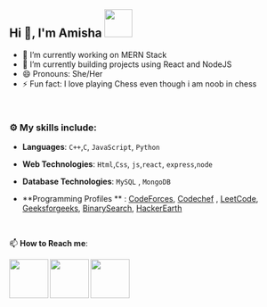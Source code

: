 ## Hi 👋, I'm Amisha <img src="https://media4.giphy.com/media/PgnpGT8tJsWfNabS8d/giphy.gif" width="50"> 


- 🔭 I’m currently working on MERN Stack
- 🌱 I’m currently building projects using React and NodeJS
- 😄 Pronouns: She/Her
- ⚡ Fun fact: I love playing Chess even though i am noob in chess

<br>


### :gear: My skills include:

- **Languages**: `C++`,`C`, `JavaScript`, `Python`

- **Web Technologies**: `Html`,`Css`, `js`,`react`, `express`,`node`

- **Database Technologies**: `MySQL` , `MongoDB`


- **Programming Profiles ** :  [CodeForces](https://codeforces.com/profile/amisha_26), [Codechef](https://www.codechef.com/users/amisha_26) , [LeetCode](https://leetcode.com/amishapurswani/), [Geeksforgeeks](https://auth.geeksforgeeks.org/user/ameeshapurswani/practice/), [BinarySearch](https://binarysearch.com/@/amishapurswani), [HackerEarth](https://www.hackerearth.com/@ameeshapurswani)


<br>


📫 **How to Reach me**: 
 

<a href="https://www.linkedin.com/in/amisha-purswani/">
  <img align="left" width=70px src="https://img.icons8.com/clouds/100/000000/linkedin.png"/>
</a>
  <a href="https://twitter.com/AmishaPurswani">
  <img align="left" width=70px src="https://img.icons8.com/clouds/100/000000/twitter.png"/>
</a>
<a href="mailto:amishapurswani26@gmail.com">
  <img align="left" width=70px src="https://img.icons8.com/clouds/100/000000/gmail.png"/>
</a></br>
<br>
<br>
<br>
<br>
